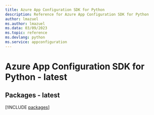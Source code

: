 ```yaml
---
title: Azure App Configuration SDK for Python
description: Reference for Azure App Configuration SDK for Python
author: lmazuel
ms.author: lmazuel
ms.data: 03/09/2023
ms.topic: reference
ms.devlang: python
ms.service: appconfiguration
---
```

# Azure App Configuration SDK for Python - latest
## Packages - latest
[!INCLUDE [packages](app-configuration-index.md)]
